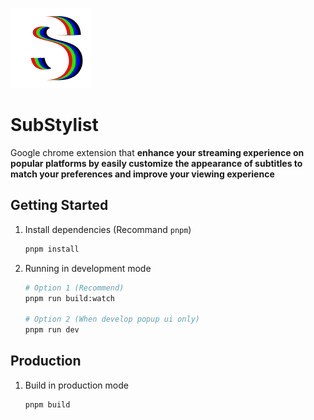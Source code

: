 ![SubStylist icon](public/images/icon128.png)

# SubStylist

Google chrome extension that **enhance your streaming experience on popular platforms by easily customize the appearance of subtitles to match your preferences and improve your viewing experience**

## Getting Started

1. Install dependencies (Recommand `pnpm`)
   ```bash
   pnpm install
   ```
2. Running in development mode

   ```bash
   # Option 1 (Recommend)
   pnpm run build:watch

   # Option 2 (When develop popup ui only)
   pnpm run dev
   ```

## Production

1. Build in production mode
   ```bash
   pnpm build
   ```
